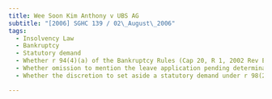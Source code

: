 ```yaml
---
title: Wee Soon Kim Anthony v UBS AG 
subtitle: "[2006] SGHC 139 / 02\_August\_2006"
tags:
  - Insolvency Law
  - Bankruptcy
  - Statutory demand
  - Whether r 94(4)(a) of the Bankruptcy Rules (Cap 20, R 1, 2002 Rev Ed) was complied with
  - Whether omission to mention the leave application pending determination was capable of impeaching the statutory demand
  - Whether the discretion to set aside a statutory demand under r 98(2)(e) of the Bankruptcy Rules should be exercised

---
```


